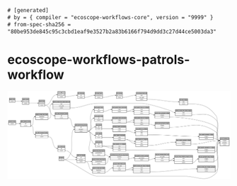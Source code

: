 ```
# [generated]
# by = { compiler = "ecoscope-workflows-core", version = "9999" }
# from-spec-sha256 = "80be953de845c95c3cbd1eaf9e3527b2a83b6166f794d9dd3c27d44ce5003da3"

```
# ecoscope-workflows-patrols-workflow

![](graph.png)
